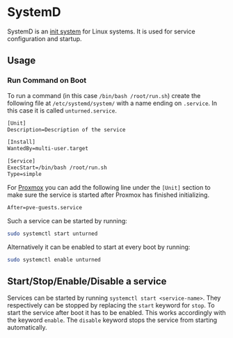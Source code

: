 # SystemD

SystemD is an [init system](./init.md) for Linux systems.
It is used for service configuration and startup.

## Usage

### Run Command on Boot

To run a command (in this case `/bin/bash /root/run.sh`) create the following
file at `/etc/systemd/system/` with a name ending on `.service`.
In this case it is called `unturned.service`.

```txt
[Unit]
Description=Description of the service

[Install]
WantedBy=multi-user.target

[Service]
ExecStart=/bin/bash /root/run.sh
Type=simple
```

For [Proxmox](./proxmox.md) you can add the following line under the `[Unit]`
section to make sure the service is started after Proxmox has finished
initializing.

```txt
After=pve-guests.service
```

Such a service can be started by running:

```sh
sudo systemctl start unturned
```

Alternatively it can be enabled to start at every boot by running:

```sh
sudo systemctl enable unturned
```

## Start/Stop/Enable/Disable a service

Services can be started by running `systemctl start <service-name>`.
They respectively can be stopped by replacing the `start`
keyword for `stop`.
To start the service after boot it has to be enabled.
This works accordingly with the keyword `enable`.
The `disable` keyword stops the service from starting automatically.
